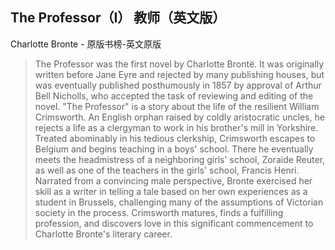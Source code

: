 ## The Professor（I） 教师（英文版）

Charlotte Bronte  -  原版书榜-英文原版

> The Professor was the first novel by Charlotte Brontë. It was originally written before Jane Eyre and rejected by many publishing houses, but was eventually published posthumously in 1857 by approval of Arthur Bell Nicholls, who accepted the task of reviewing and editing of the novel. "The Professor" is a story about the life of the resilient William Crimsworth. An English orphan raised by coldly aristocratic uncles, he rejects a life as a clergyman to work in his brother's mill in Yorkshire. Treated abominably in his tedious clerkship, Crimsworth escapes to Belgium and begins teaching in a boys' school. There he eventually meets the headmistress of a neighboring girls' school, Zoraide Reuter, as well as one of the teachers in the girls' school, Francis Henri. Narrated from a convincing male perspective, Bronte exercised her skill as a writer in telling a tale based on her own experiences as a student in Brussels, challenging many of the assumptions of Victorian society in the process. Crimsworth matures, finds a fulfilling profession, and discovers love in this significant commencement to Charlotte Bronte's literary career.

